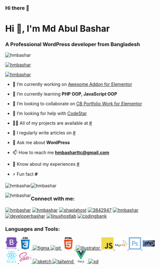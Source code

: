 ### Hi there 👋

<!--
**hmbashar/hmbashar** is a ✨ _special_ ✨ repository because its `README.md` (this file) appears on your GitHub profile.
-->


<h1 align="left">Hi 👋, I'm Md Abul Bashar</h1>
<h3 align="left">A Professional WordPress developer from Bangladesh</h3>

<p align="left"> <img src="https://komarev.com/ghpvc/?username=hmbashar&label=Profile%20views&color=0e75b6&style=flat" alt="hmbashar" /> </p>

<p align="left"> <a href="https://github.com/ryo-ma/github-profile-trophy"><img src="https://github-profile-trophy.vercel.app/?username=hmbashar" alt="hmbashar" /></a> </p>

<p align="left"> <a href="https://twitter.com/hmbashar" target="blank"><img src="https://img.shields.io/twitter/follow/hmbashar?logo=twitter&style=for-the-badge" alt="hmbashar" /></a> </p>

- 🔭 I’m currently working on [Awesome Addon for Elementor](https://github.com/hmbashar/Awesome-Addon-for-Elementor)

- 🌱 I’m currently learning **PHP OOP, JavaScript OOP**

- 👯 I’m looking to collaborate on [CB Portfolio Work for Elementor](https://github.com/hmbashar/cb-portfolio-work-for-elementor)

- 🤝 I’m looking for help with [CodeStar](https://github.com/hmbashar/codestar-framework-1)

- 👨‍💻 All of my projects are available at [#](#)

- 📝 I regularly write articles on [#](#)

- 💬 Ask me about **WordPress**

- 📫 How to reach me **hmbasharttc@gmail.com**

- 📄 Know about my experiences [#](#)

- ⚡ Fun fact **#**

<p><img align="left" src="https://github-readme-stats.vercel.app/api/top-langs?username=hmbashar&show_icons=true&locale=en&layout=compact" alt="hmbashar" /></p>

<p>&nbsp;<img align="left" src="https://github-readme-stats.vercel.app/api?username=hmbashar&show_icons=true&locale=en" alt="hmbashar" /></p>

<p><img align="left" src="https://github-readme-streak-stats.herokuapp.com/?user=hmbashar&" alt="hmbashar" /></p>


<h3 align="left">Connect with me:</h3>
<p align="left">
<a href="https://codepen.io/hmbashar" target="blank"><img align="center" src="https://raw.githubusercontent.com/rahuldkjain/github-profile-readme-generator/master/src/images/icons/Social/codepen.svg" alt="hmbashar" height="30" width="40" /></a>
<a href="https://twitter.com/hmbashar" target="blank"><img align="center" src="https://raw.githubusercontent.com/rahuldkjain/github-profile-readme-generator/master/src/images/icons/Social/twitter.svg" alt="hmbashar" height="30" width="40" /></a>
<a href="https://linkedin.com/in/shaplahost" target="blank"><img align="center" src="https://raw.githubusercontent.com/rahuldkjain/github-profile-readme-generator/master/src/images/icons/Social/linked-in-alt.svg" alt="shaplahost" height="30" width="40" /></a>
<a href="https://stackoverflow.com/users/3842947" target="blank"><img align="center" src="https://raw.githubusercontent.com/rahuldkjain/github-profile-readme-generator/master/src/images/icons/Social/stack-overflow.svg" alt="3842947" height="30" width="40" /></a>
<a href="https://fb.com/hmbashar" target="blank"><img align="center" src="https://raw.githubusercontent.com/rahuldkjain/github-profile-readme-generator/master/src/images/icons/Social/facebook.svg" alt="hmbashar" height="30" width="40" /></a>
<a href="https://instagram.com/developerbashar" target="blank"><img align="center" src="https://raw.githubusercontent.com/rahuldkjain/github-profile-readme-generator/master/src/images/icons/Social/instagram.svg" alt="developerbashar" height="30" width="40" /></a>
<a href="https://www.behance.net/linuxhostlab" target="blank"><img align="center" src="https://raw.githubusercontent.com/rahuldkjain/github-profile-readme-generator/master/src/images/icons/Social/behance.svg" alt="linuxhostlab" height="30" width="40" /></a>
<a href="https://www.youtube.com/c/codingbank" target="blank"><img align="center" src="https://raw.githubusercontent.com/rahuldkjain/github-profile-readme-generator/master/src/images/icons/Social/youtube.svg" alt="codingbank" height="30" width="40" /></a>
</p>

<h3 align="left">Languages and Tools:</h3>
<p align="left"> <a href="https://getbootstrap.com" target="_blank" rel="noreferrer"> <img src="https://raw.githubusercontent.com/devicons/devicon/master/icons/bootstrap/bootstrap-plain-wordmark.svg" alt="bootstrap" width="40" height="40"/> </a> <a href="https://www.w3schools.com/css/" target="_blank" rel="noreferrer"> <img src="https://raw.githubusercontent.com/devicons/devicon/master/icons/css3/css3-original-wordmark.svg" alt="css3" width="40" height="40"/> </a> <a href="https://www.figma.com/" target="_blank" rel="noreferrer"> <img src="https://www.vectorlogo.zone/logos/figma/figma-icon.svg" alt="figma" width="40" height="40"/> </a> <a href="https://git-scm.com/" target="_blank" rel="noreferrer"> <img src="https://www.vectorlogo.zone/logos/git-scm/git-scm-icon.svg" alt="git" width="40" height="40"/> </a> <a href="https://www.w3.org/html/" target="_blank" rel="noreferrer"> <img src="https://raw.githubusercontent.com/devicons/devicon/master/icons/html5/html5-original-wordmark.svg" alt="html5" width="40" height="40"/> </a> <a href="https://www.adobe.com/in/products/illustrator.html" target="_blank" rel="noreferrer"> <img src="https://www.vectorlogo.zone/logos/adobe_illustrator/adobe_illustrator-icon.svg" alt="illustrator" width="40" height="40"/> </a> <a href="https://developer.mozilla.org/en-US/docs/Web/JavaScript" target="_blank" rel="noreferrer"> <img src="https://raw.githubusercontent.com/devicons/devicon/master/icons/javascript/javascript-original.svg" alt="javascript" width="40" height="40"/> </a> <a href="https://www.mysql.com/" target="_blank" rel="noreferrer"> <img src="https://raw.githubusercontent.com/devicons/devicon/master/icons/mysql/mysql-original-wordmark.svg" alt="mysql" width="40" height="40"/> </a> <a href="https://www.photoshop.com/en" target="_blank" rel="noreferrer"> <img src="https://raw.githubusercontent.com/devicons/devicon/master/icons/photoshop/photoshop-line.svg" alt="photoshop" width="40" height="40"/> </a> <a href="https://www.php.net" target="_blank" rel="noreferrer"> <img src="https://raw.githubusercontent.com/devicons/devicon/master/icons/php/php-original.svg" alt="php" width="40" height="40"/> </a> <a href="https://reactjs.org/" target="_blank" rel="noreferrer"> <img src="https://raw.githubusercontent.com/devicons/devicon/master/icons/react/react-original-wordmark.svg" alt="react" width="40" height="40"/> </a> <a href="https://sass-lang.com" target="_blank" rel="noreferrer"> <img src="https://raw.githubusercontent.com/devicons/devicon/master/icons/sass/sass-original.svg" alt="sass" width="40" height="40"/> </a> <a href="https://www.sketch.com/" target="_blank" rel="noreferrer"> <img src="https://www.vectorlogo.zone/logos/sketchapp/sketchapp-icon.svg" alt="sketch" width="40" height="40"/> </a> <a href="https://tailwindcss.com/" target="_blank" rel="noreferrer"> <img src="https://www.vectorlogo.zone/logos/tailwindcss/tailwindcss-icon.svg" alt="tailwind" width="40" height="40"/> </a> <a href="https://vuejs.org/" target="_blank" rel="noreferrer"> <img src="https://raw.githubusercontent.com/devicons/devicon/master/icons/vuejs/vuejs-original-wordmark.svg" alt="vuejs" width="40" height="40"/> </a> <a href="https://www.adobe.com/products/xd.html" target="_blank" rel="noreferrer"> <img src="https://cdn.worldvectorlogo.com/logos/adobe-xd.svg" alt="xd" width="40" height="40"/> </a> </p>
